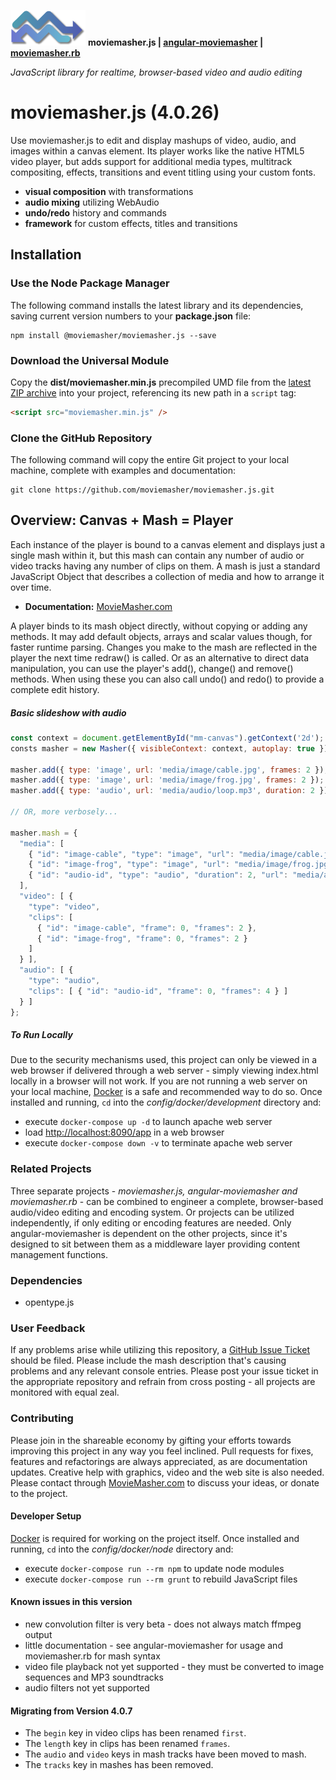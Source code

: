[![Image](https://github.com/moviemasher/angular-moviemasher/raw/master/README/logo-120x60.png "MovieMasher.com")](https://moviemasher.com)
**moviemasher.js | [angular-moviemasher](https://github.com/moviemasher/angular-moviemasher "sits between moviemasher.js and moviemasher.rb, providing an editing GUI and simple CMS middleware layer") | [moviemasher.rb](https://github.com/moviemasher/moviemasher.rb "sits behind angular-moviemasher, providing processor intensive video transcoding services through a simple API")**

*JavaScript library for realtime, browser-based video and audio editing*
# moviemasher.js (4.0.26)

Use moviemasher.js to edit and display mashups of video, audio, and images within a canvas element. Its player works like the native HTML5 video player, but adds support for additional media types, multitrack compositing, effects, transitions and event titling using your custom fonts.

- **visual composition** with transformations
- **audio mixing** utilizing WebAudio
- **undo/redo** history and commands
- **framework** for custom effects, titles and transitions


## Installation

### Use the Node Package Manager
The following command installs the latest library and its dependencies, saving current version numbers to your __package.json__ file:
```shell
npm install @moviemasher/moviemasher.js --save
```

### Download the Universal Module
Copy the __dist/moviemasher.min.js__ precompiled UMD file from the [latest ZIP archive](https://github.com/moviemasher/moviemasher.js/archive/master.zip) into your project, referencing its new path in a `script` tag:

```html
<script src="moviemasher.min.js" />
```

### Clone the GitHub Repository
The following command will copy the entire Git project to your local machine, complete with examples and documentation:
```shell
git clone https://github.com/moviemasher/moviemasher.js.git
```


## Overview: Canvas + Mash = Player

Each instance of the player is bound to a canvas element and displays just a single mash within it, but this mash can contain any number of audio or video tracks having any number of clips on them. A mash is just a standard JavaScript Object that describes a collection of media and how to arrange it over time.

- **Documentation:** [MovieMasher.com](https://moviemasher.com/docs/index.html)

A player binds to its mash object directly, without copying or adding any methods. It may add default objects, arrays and scalar values though, for faster runtime parsing. Changes you make to the mash are reflected in the player the next time redraw() is called. Or as an alternative to direct data manipulation, you can use the player's add(), change() and remove() methods. When using these you can also call undo() and redo() to provide a complete edit history.

##### Basic slideshow with audio
```JavaScript
const context = document.getElementById("mm-canvas").getContext('2d');
consts masher = new Masher({ visibleContext: context, autoplay: true });

masher.add({ type: 'image', url: 'media/image/cable.jpg', frames: 2 });
masher.add({ type: 'image', url: 'media/image/frog.jpg', frames: 2 });
masher.add({ type: 'audio', url: 'media/audio/loop.mp3', duration: 2 });

// OR, more verbosely...

masher.mash = {
  "media": [
    { "id": "image-cable", "type": "image", "url": "media/image/cable.jpg" },
    { "id": "image-frog", "type": "image", "url": "media/image/frog.jpg" },
    { "id": "audio-id", "type": "audio", "duration": 2, "url": "media/audio/loop.mp3" }
  ],
  "video": [ {
    "type": "video",
    "clips": [
      { "id": "image-cable", "frame": 0, "frames": 2 },
      { "id": "image-frog", "frame": 0, "frames": 2 }
    ]
  } ],
  "audio": [ {
    "type": "audio",
    "clips": [ { "id": "audio-id", "frame": 0, "frames": 4 } ]
  } ]
};
```

##### To Run Locally
Due to the security mechanisms used, this project can only be viewed in a web browser if delivered through a web server - simply viewing index.html locally in a browser will not work. If you are not running a web server on your local machine, [Docker](http://docker.com) is a safe and recommended way to do so. Once installed and running, `cd` into the *config/docker/development* directory and:
- execute `docker-compose up -d` to launch apache web server
- load [http://localhost:8090/app](http://localhost:8090/app) in a web browser
- execute `docker-compose down -v` to terminate apache web server

### Related Projects
Three separate projects - *moviemasher.js, angular-moviemasher and moviemasher.rb* - can be combined to engineer a complete, browser-based audio/video editing and encoding system. Or projects can be utilized independently, if only editing or encoding features are needed. Only angular-moviemasher is dependent on the other projects, since it's designed to sit between them as a middleware layer providing content management functions.

### Dependencies
- opentype.js

### User Feedback
If any problems arise while utilizing this repository, a [GitHub Issue Ticket](https://github.com/moviemasher/moviemasher.js/issues) should be filed. Please include the mash description that's causing problems and any relevant console entries. Please post your issue ticket in the appropriate repository and refrain from cross posting - all projects are monitored with equal zeal.

### Contributing
Please join in the shareable economy by gifting your efforts towards improving this project in any way you feel inclined. Pull requests for fixes, features and refactorings are always appreciated, as are documentation updates. Creative help with graphics, video and the web site is also needed. Please contact through [MovieMasher.com](https://moviemasher.com) to discuss your ideas, or donate to the project.

#### Developer Setup
[Docker](http://docker.com) is required for working on the project itself. Once installed and running, `cd` into the *config/docker/node* directory and:

- execute `docker-compose run --rm npm` to update node modules
- execute `docker-compose run --rm grunt` to rebuild JavaScript files

#### Known issues in this version
- new convolution filter is very beta - does not always match ffmpeg output
- little documentation - see angular-moviemasher for usage and moviemasher.rb for mash syntax
- video file playback not yet supported - they must be converted to image sequences and MP3 soundtracks
- audio filters not yet supported

#### Migrating from Version 4.0.7
- The `begin` key in video clips has been renamed `first`.
- The `length` key in clips has been renamed `frames`.
- The `audio` and `video` keys in mash tracks have been moved to mash.
- The `tracks` key in mashes has been removed.
